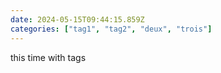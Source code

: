 ```yaml
---
date: 2024-05-15T09:44:15.859Z
categories: ["tag1", "tag2", "deux", "trois"]
---
```

this time with tags